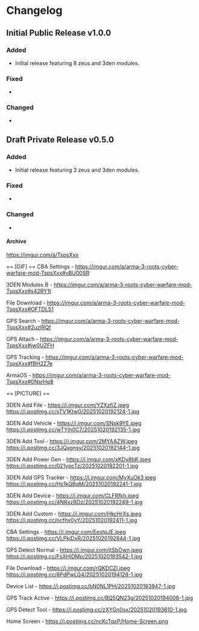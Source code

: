 # Changelog

## Initial Public Release v1.0.0

### Added
- Initial release featuring 8 zeus and 3den modules.

### Fixed
- 

### Changed
-

## Draft Private Release v0.5.0

### Added
- Initial release featuring 3 zeus and 3den modules.

### Fixed
- 

### Changed
-

#### Archive
https://imgur.com/a/TspsXxx


== [GIF] ==
CBA Settings - https://imgur.com/a/arma-3-roots-cyber-warfare-mod-TspsXxx#vBU00SR

3DEN Modules B - https://imgur.com/a/arma-3-roots-cyber-warfare-mod-TspsXxx#s42RY1t

File Download - https://imgur.com/a/arma-3-roots-cyber-warfare-mod-TspsXxx#OFTDL51

GPS Search - https://imgur.com/a/arma-3-roots-cyber-warfare-mod-TspsXxx#2uzIRQf

GPS Attach - https://imgur.com/a/arma-3-roots-cyber-warfare-mod-TspsXxx#jw0UZFH

GPS Tracking - https://imgur.com/a/arma-3-roots-cyber-warfare-mod-TspsXxx#fBH2Z7e

ArmaOS - https://imgur.com/a/arma-3-roots-cyber-warfare-mod-TspsXxx#0NsrHq8


== [PICTURE] ==

3DEN Add File - 
https://i.imgur.com/YZXzfiZ.jpeg
https://i.postimg.cc/xTV1Ktw0/20251020192124-1.jpg

3DEN Add Vehicle - 
https://i.imgur.com/SNxk9YE.jpeg
https://i.postimg.cc/wTYjh0C7/20251020192135-1.jpg

3DEN Add Tool - 
https://i.imgur.com/2MYAAZW.jpeg
https://i.postimg.cc/3JQxgnsy/20251020192144-1.jpg

3DEN Add Power Gen - 
https://i.imgur.com/xKDv8bK.jpeg
https://i.postimg.cc/021ypcTz/20251020192201-1.jpg

3DEN Add GPS Tracker - 
https://i.imgur.com/MyXuOk3.jpeg
https://i.postimg.cc/Hs1kQBqM/20251020192241-1.jpg

3DEN Add Device - 
https://i.imgur.com/CLFRfkh.jpeg
https://i.postimg.cc/4NRxzBDz/20251020192249-1.jpg

3DEN Add Custom - 
https://i.imgur.com/HkcHrXs.jpeg
https://i.postimg.cc/ncfhv0yY/20251020192411-1.jpg

CBA Settings - 
https://i.imgur.com/EestpJE.jpeg
https://i.postimg.cc/VLPkjDxR/20251020192844-1.jpg

GPS Detect Normal - 
https://i.imgur.com/jtSbOwn.jpeg
https://i.postimg.cc/FsXHjDMp/20251020193542-1.jpg

File Download - 
https://i.imgur.com/rQKDCZl.jpeg
https://i.postimg.cc/8PdPwLG4/20251020194128-1.jpg

Device List -
https://i.postimg.cc/bN0NL1PH/20251020193947-1.jpg

GPS Track Active - 
https://i.postimg.cc/BQ5QN23g/20251020194006-1.jpg

GPS Detect Tool - 
https://i.postimg.cc/zXYGn0sx/20251020193610-1.jpg

Home Screen - 
https://i.postimg.cc/ncKcTqxP/Home-Screen.png
